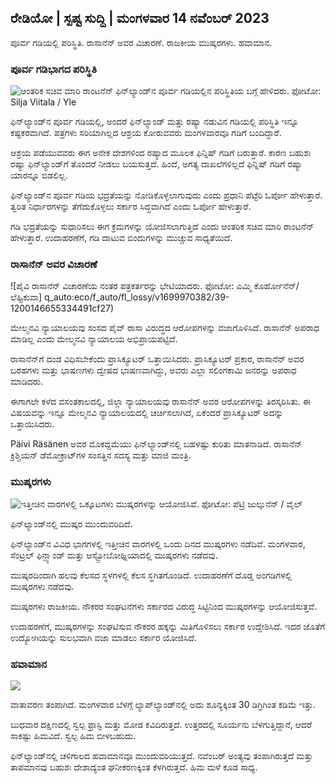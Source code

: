 ## ರೇಡಿಯೋ \| ಸ್ಪಷ್ಟ ಸುದ್ದಿ \| ಮಂಗಳವಾರ 14 ನವೆಂಬರ್ 2023

ಪೂರ್ವ ಗಡಿಯಲ್ಲಿ ಪರಿಸ್ಥಿತಿ. ರಾಸಾನೆನ್ ಅವರ ವಿಚಾರಣೆ. ರಾಜಕೀಯ ಮುಷ್ಕರಗಳು. ಹವಾಮಾನ.

### ಪೂರ್ವ ಗಡಿಭಾಗದ ಪರಿಸ್ಥಿತಿ

![ಆಂತರಿಕ ಸಚಿವ ಮಾರಿ ರಾಂಟನೆನ್ ಫಿನ್‌ಲ್ಯಾಂಡ್‌ನ ಪೂರ್ವ ಗಡಿಯಲ್ಲಿನ ಪರಿಸ್ಥಿತಿಯ ಬಗ್ಗೆ ಹೇಳಿದರು. ಫೋಟೋ: Silja Viitala / Yle](https://images.cdn.yle.fi/image/upload/c_crop,h_2035,w_3619,x_0,y_102/ar_1.777777777777777777,c_fill,g6_faces/hp_2750q_auto:eco/f_auto/fl_lossy/v1699539222/39-1186974652d2d84065b6)

ಫಿನ್‌ಲ್ಯಾಂಡ್‌ನ ಪೂರ್ವ ಗಡಿಯಲ್ಲಿ, ಅಂದರೆ ಫಿನ್‌ಲ್ಯಾಂಡ್ ಮತ್ತು ರಷ್ಯಾ ನಡುವಿನ ಗಡಿಯಲ್ಲಿ ಪರಿಸ್ಥಿತಿ ಇನ್ನೂ ಕಷ್ಟಕರವಾಗಿದೆ. ಪತ್ರಗಳು ಸರಿಯಾಗಿಲ್ಲದ ಆಶ್ರಯ ಕೋರುವವರು ಮಂಗಳವಾರವೂ ಗಡಿಗೆ ಬಂದಿದ್ದಾರೆ.

ಆಶ್ರಯ ಪಡೆಯುವವರು ಈಗ ಅನೇಕ ದೇಶಗಳಿಂದ ರಷ್ಯಾದ ಮೂಲಕ ಫಿನ್ನಿಷ್ ಗಡಿಗೆ ಬರುತ್ತಾರೆ. ಕಾರಣ ಬಹುಶಃ ರಷ್ಯಾ ಫಿನ್‌ಲ್ಯಾಂಡ್‌ಗೆ ತೊಂದರೆ ನೀಡಲು ಬಯಸುತ್ತದೆ. ಹಿಂದೆ, ಅಗತ್ಯ ದಾಖಲೆಗಳಿಲ್ಲದೆ ಫಿನ್ನಿಷ್ ಗಡಿಗೆ ರಷ್ಯಾ ಯಾರನ್ನೂ ಬಿಡಲಿಲ್ಲ.

ಫಿನ್‌ಲ್ಯಾಂಡ್‌ನ ಪೂರ್ವ ಗಡಿಯ ಭದ್ರತೆಯನ್ನು ನೋಡಿಕೊಳ್ಳಲಾಗುವುದು ಎಂದು ಪ್ರಧಾನಿ ಪೆಟ್ಟೆರಿ ಓರ್ಪೋ ಹೇಳುತ್ತಾರೆ. ತ್ವರಿತ ನಿರ್ಧಾರಗಳನ್ನು ತೆಗೆದುಕೊಳ್ಳಲು ಸರ್ಕಾರ ಸಿದ್ಧವಾಗಿದೆ ಎಂದು ಓರ್ಪೋ ಹೇಳುತ್ತಾರೆ.

ಗಡಿ ಭದ್ರತೆಯನ್ನು ಸುಧಾರಿಸಲು ಈಗ ಕ್ರಮಗಳನ್ನು ಯೋಜಿಸಲಾಗುತ್ತಿದೆ ಎಂದು ಆಂತರಿಕ ಸಚಿವ ಮಾರಿ ರಾಂಟನೆನ್ ಹೇಳುತ್ತಾರೆ. ಉದಾಹರಣೆಗೆ, ಗಡಿ ದಾಟುವ ಬಿಂದುಗಳನ್ನು ಮುಚ್ಚುವ ಸಾಧ್ಯತೆಯಿದೆ.

### ರಾಸಾನೆನ್ ಅವರ ವಿಚಾರಣೆ

![ಪೈವಿ ರಾಸಾನೆನ್ ವಿಚಾರಣೆಯ ನಂತರ ಪತ್ರಕರ್ತರನ್ನು ಭೇಟಿಯಾದರು. ಫೋಟೋ: ಎಮ್ಮಿ ಕೊರ್ಹೋನೆನ್/ಲೆಹ್ಟಿಕುವಾ] q_auto:eco/f_auto/fl_lossy/v1699970382/39-1200146655334491cf27)

ಮೇಲ್ಮನವಿ ನ್ಯಾಯಾಲಯವು ಸಂಸದ ಪೈವ್ ರಾಸಾ ವಿರುದ್ಧದ ಆರೋಪಗಳನ್ನು ವಜಾಗೊಳಿಸಿದೆ. ರಾಸಾನೆನ್ ಅಪರಾಧ ಮಾಡಿಲ್ಲ ಎಂದು ಮೇಲ್ಮನವಿ ನ್ಯಾಯಾಲಯ ಅಭಿಪ್ರಾಯಪಟ್ಟಿದೆ.

ರಾಸಾನೆನ್‌ಗೆ ದಂಡ ವಿಧಿಸಬೇಕೆಂದು ಪ್ರಾಸಿಕ್ಯೂಟರ್ ಒತ್ತಾಯಿಸಿದರು. ಪ್ರಾಸಿಕ್ಯೂಟರ್ ಪ್ರಕಾರ, ರಾಸಾನೆನ್ ಅವರ ಬರಹಗಳು ಮತ್ತು ಭಾಷಣಗಳು ದ್ವೇಷದ ಭಾಷಣವಾಗಿದ್ದು, ಅವರು ಎಲ್ಲಾ ಸಲಿಂಗಕಾಮಿ ಜನರನ್ನು ಅಪರಾಧ ಮಾಡಿದರು.

ಈಗಾಗಲೇ ಕಳೆದ ವಸಂತಕಾಲದಲ್ಲಿ, ಜಿಲ್ಲಾ ನ್ಯಾಯಾಲಯವು ರಾಸಾನೆನ್ ಅವರ ಆರೋಪಗಳನ್ನು ತಿರಸ್ಕರಿಸಿತು. ಈ ವಿಷಯವನ್ನು ಇನ್ನೂ ಮೇಲ್ಮನವಿ ನ್ಯಾಯಾಲಯದಲ್ಲಿ ಚರ್ಚಿಸಲಾಗಿದೆ, ಏಕೆಂದರೆ ಪ್ರಾಸಿಕ್ಯೂಟರ್ ಅದನ್ನು ಒತ್ತಾಯಿಸಿದರು.

Päivi Räsänen ಅವರ ಮೊಕದ್ದಮೆಯು ಫಿನ್‌ಲ್ಯಾಂಡ್‌ನಲ್ಲಿ ಬಹಳಷ್ಟು ಕುರಿತು ಮಾತನಾಡಿದೆ. ರಾಸಾನೆನ್ ಕ್ರಿಶ್ಚಿಯನ್ ಡೆಮೋಕ್ರಾಟ್‌ಗಳ ಸಂಸತ್ತಿನ ಸದಸ್ಯ ಮತ್ತು ಮಾಜಿ ಮಂತ್ರಿ.

### ಮುಷ್ಕರಗಳು

![ಇತ್ತೀಚಿನ ವಾರಗಳಲ್ಲಿ ಒಕ್ಕೂಟಗಳು ಮುಷ್ಕರಗಳನ್ನು ಆಯೋಜಿಸಿವೆ. ಫೋಟೋ: ಪೆಟ್ರಿ ಜುಲ್ಕುನೆನ್ / ವೈಲ್ ](https://images.cdn.yle.fi/image/upload/c_crop,h_2268,w_4031,x_0,y_79/ar_1.777777777777777777,c_fill,g6_faces/hp_2750,wd_10q_auto:eco/f_auto/fl_lossy/v1699516057/39-1197941654c8e0786a42)

ಫಿನ್‌ಲ್ಯಾಂಡ್‌ನಲ್ಲಿ ಮುಷ್ಕರ ಮುಂದುವರಿದಿದೆ.

ಫಿನ್‌ಲ್ಯಾಂಡ್‌ನ ವಿವಿಧ ಭಾಗಗಳಲ್ಲಿ ಇತ್ತೀಚಿನ ವಾರಗಳಲ್ಲಿ ಒಂದು ದಿನದ ಮುಷ್ಕರಗಳು ನಡೆದಿವೆ. ಮಂಗಳವಾರ, ಸೆಂಟ್ರಲ್ ಫಿನ್ಲ್ಯಾಂಡ್ ಮತ್ತು ಆಸ್ಟ್ರೋಬೋಥ್ನಿಯಾದಲ್ಲಿ ಮುಷ್ಕರಗಳು ನಡೆದವು.

ಮುಷ್ಕರದಿಂದಾಗಿ ಹಲವು ಕೆಲಸದ ಸ್ಥಳಗಳಲ್ಲಿ ಕೆಲಸ ಸ್ಥಗಿತಗೊಂಡಿದೆ. ಉದಾಹರಣೆಗೆ ದೊಡ್ಡ ಅಂಗಡಿಗಳಲ್ಲಿ ಮುಷ್ಕರಗಳು ನಡೆದವು.

ಮುಷ್ಕರಗಳು ರಾಜಕೀಯ. ನೌಕರರ ಸಂಘಟನೆಗಳು ಸರ್ಕಾರದ ವಿರುದ್ಧ ಸಿಟ್ಟಿನಿಂದ ಮುಷ್ಕರಗಳನ್ನು ಆಯೋಜಿಸುತ್ತವೆ.

ಉದಾಹರಣೆಗೆ, ಮುಷ್ಕರಗಳನ್ನು ಸಂಘಟಿಸುವ ನೌಕರರ ಹಕ್ಕನ್ನು ಮಿತಿಗೊಳಿಸಲು ಸರ್ಕಾರ ಉದ್ದೇಶಿಸಿದೆ. ಇದರ ಜೊತೆಗೆ ಉದ್ಯೋಗಿಯನ್ನು ಸುಲಭವಾಗಿ ವಜಾ ಮಾಡಲು ಸರ್ಕಾರ ಯೋಜಿಸಿದೆ.

### ಹವಾಮಾನ

![](https://images.cdn.yle.fi/image/upload/c_crop,h_1080,w_1919,x_0,y_0/ar_1.7777777777777777,c_fill,g_faces,h_675,w_co_120f_auto/fl_lossy/v1699978341/39-120060665539c47bcdf6)

ವಾತಾವರಣ ತಂಪಾಗಿದೆ. ಮಂಗಳವಾರ ಬೆಳಗ್ಗೆ ಲ್ಯಾಪ್‌ಲ್ಯಾಂಡ್‌ನಲ್ಲಿ ಅದು ಶೂನ್ಯಕ್ಕಿಂತ 30 ಡಿಗ್ರಿಗಿಂತ ಕಡಿಮೆ ಇತ್ತು.

ಬುಧವಾರ ದಕ್ಷಿಣದಲ್ಲಿ ಸ್ವಲ್ಪ ಫ್ರಾಸ್ಟಿ ಮತ್ತು ಮೋಡ ಕವಿದಿರುತ್ತದೆ. ಉತ್ತರದಲ್ಲಿ ಸೂರ್ಯನು ಬೆಳಗುತ್ತಿದ್ದಾನೆ, ಆದರೆ ಸಾಕಷ್ಟು ಹಿಮವಿದೆ. ಸ್ವಲ್ಪ ಹಿಮ ಬೀಳಬಹುದು.

ಫಿನ್‌ಲ್ಯಾಂಡ್‌ನಲ್ಲಿ ಚಳಿಗಾಲದ ಹವಾಮಾನವೂ ಮುಂದುವರಿಯುತ್ತದೆ. ನವೆಂಬರ್ ಅಂತ್ಯವು ತಂಪಾಗಿರುತ್ತದೆ ಮತ್ತು ತಾಪಮಾನವು ಬಹುಶಃ ದೇಶಾದ್ಯಂತ ಘನೀಕರಣಕ್ಕಿಂತ ಕೆಳಗಿರುತ್ತದೆ. ಹಿಮ ಮಳೆ ಕೂಡ ಸಾಧ್ಯ.